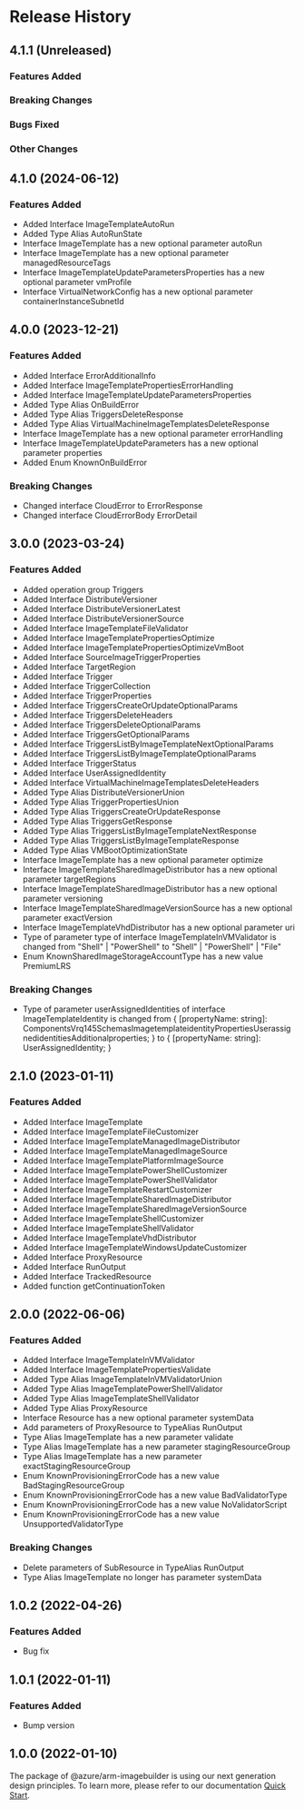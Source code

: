 # Release History

## 4.1.1 (Unreleased)

### Features Added

### Breaking Changes

### Bugs Fixed

### Other Changes

## 4.1.0 (2024-06-12)
    
### Features Added

  - Added Interface ImageTemplateAutoRun
  - Added Type Alias AutoRunState
  - Interface ImageTemplate has a new optional parameter autoRun
  - Interface ImageTemplate has a new optional parameter managedResourceTags
  - Interface ImageTemplateUpdateParametersProperties has a new optional parameter vmProfile
  - Interface VirtualNetworkConfig has a new optional parameter containerInstanceSubnetId
    
    
## 4.0.0 (2023-12-21)
    
### Features Added

  - Added Interface ErrorAdditionalInfo
  - Added Interface ImageTemplatePropertiesErrorHandling
  - Added Interface ImageTemplateUpdateParametersProperties
  - Added Type Alias OnBuildError
  - Added Type Alias TriggersDeleteResponse
  - Added Type Alias VirtualMachineImageTemplatesDeleteResponse
  - Interface ImageTemplate has a new optional parameter errorHandling
  - Interface ImageTemplateUpdateParameters has a new optional parameter properties
  - Added Enum KnownOnBuildError
    
### Breaking Changes

  - Changed interface CloudError to ErrorResponse
  - Changed interface CloudErrorBody ErrorDetail

  
## 3.0.0 (2023-03-24)
    
### Features Added

  - Added operation group Triggers
  - Added Interface DistributeVersioner
  - Added Interface DistributeVersionerLatest
  - Added Interface DistributeVersionerSource
  - Added Interface ImageTemplateFileValidator
  - Added Interface ImageTemplatePropertiesOptimize
  - Added Interface ImageTemplatePropertiesOptimizeVmBoot
  - Added Interface SourceImageTriggerProperties
  - Added Interface TargetRegion
  - Added Interface Trigger
  - Added Interface TriggerCollection
  - Added Interface TriggerProperties
  - Added Interface TriggersCreateOrUpdateOptionalParams
  - Added Interface TriggersDeleteHeaders
  - Added Interface TriggersDeleteOptionalParams
  - Added Interface TriggersGetOptionalParams
  - Added Interface TriggersListByImageTemplateNextOptionalParams
  - Added Interface TriggersListByImageTemplateOptionalParams
  - Added Interface TriggerStatus
  - Added Interface UserAssignedIdentity
  - Added Interface VirtualMachineImageTemplatesDeleteHeaders
  - Added Type Alias DistributeVersionerUnion
  - Added Type Alias TriggerPropertiesUnion
  - Added Type Alias TriggersCreateOrUpdateResponse
  - Added Type Alias TriggersGetResponse
  - Added Type Alias TriggersListByImageTemplateNextResponse
  - Added Type Alias TriggersListByImageTemplateResponse
  - Added Type Alias VMBootOptimizationState
  - Interface ImageTemplate has a new optional parameter optimize
  - Interface ImageTemplateSharedImageDistributor has a new optional parameter targetRegions
  - Interface ImageTemplateSharedImageDistributor has a new optional parameter versioning
  - Interface ImageTemplateSharedImageVersionSource has a new optional parameter exactVersion
  - Interface ImageTemplateVhdDistributor has a new optional parameter uri
  - Type of parameter type of interface ImageTemplateInVMValidator is changed from "Shell" | "PowerShell" to "Shell" | "PowerShell" | "File"
  - Enum KnownSharedImageStorageAccountType has a new value PremiumLRS

### Breaking Changes

  - Type of parameter userAssignedIdentities of interface ImageTemplateIdentity is changed from {
        [propertyName: string]: ComponentsVrq145SchemasImagetemplateidentityPropertiesUserassignedidentitiesAdditionalproperties;
    } to {
        [propertyName: string]: UserAssignedIdentity;
    }
    
    
## 2.1.0 (2023-01-11)
    
### Features Added

  - Added Interface ImageTemplate
  - Added Interface ImageTemplateFileCustomizer
  - Added Interface ImageTemplateManagedImageDistributor
  - Added Interface ImageTemplateManagedImageSource
  - Added Interface ImageTemplatePlatformImageSource
  - Added Interface ImageTemplatePowerShellCustomizer
  - Added Interface ImageTemplatePowerShellValidator
  - Added Interface ImageTemplateRestartCustomizer
  - Added Interface ImageTemplateSharedImageDistributor
  - Added Interface ImageTemplateSharedImageVersionSource
  - Added Interface ImageTemplateShellCustomizer
  - Added Interface ImageTemplateShellValidator
  - Added Interface ImageTemplateVhdDistributor
  - Added Interface ImageTemplateWindowsUpdateCustomizer
  - Added Interface ProxyResource
  - Added Interface RunOutput
  - Added Interface TrackedResource
  - Added function getContinuationToken
    
    
## 2.0.0 (2022-06-06)
    
### Features Added

  - Added Interface ImageTemplateInVMValidator
  - Added Interface ImageTemplatePropertiesValidate
  - Added Type Alias ImageTemplateInVMValidatorUnion
  - Added Type Alias ImageTemplatePowerShellValidator
  - Added Type Alias ImageTemplateShellValidator
  - Added Type Alias ProxyResource
  - Interface Resource has a new optional parameter systemData
  - Add parameters of ProxyResource to TypeAlias RunOutput
  - Type Alias ImageTemplate has a new parameter validate
  - Type Alias ImageTemplate has a new parameter stagingResourceGroup
  - Type Alias ImageTemplate has a new parameter exactStagingResourceGroup
  - Enum KnownProvisioningErrorCode has a new value BadStagingResourceGroup
  - Enum KnownProvisioningErrorCode has a new value BadValidatorType
  - Enum KnownProvisioningErrorCode has a new value NoValidatorScript
  - Enum KnownProvisioningErrorCode has a new value UnsupportedValidatorType

### Breaking Changes

  - Delete parameters of SubResource in TypeAlias RunOutput
  - Type Alias ImageTemplate no longer has parameter systemData
    
## 1.0.2 (2022-04-26)

### Features Added

  - Bug fix

## 1.0.1 (2022-01-11)

### Features Added

  - Bump version
    
## 1.0.0 (2022-01-10)

The package of @azure/arm-imagebuilder is using our next generation design principles. To learn more, please refer to our documentation [Quick Start](https://aka.ms/azsdk/js/mgmt/quickstart).
